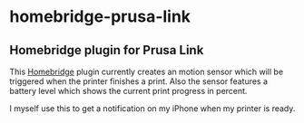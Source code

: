 # homebridge-prusa-link

## Homebridge plugin for Prusa Link

This [Homebridge](https://github.com/homebridge/homebridge) plugin currently creates an motion sensor which will be triggered when the printer finishes a print. Also the sensor features a battery level which shows the current print progress in percent.

I myself use this to get a notification on my iPhone when my printer is ready.
